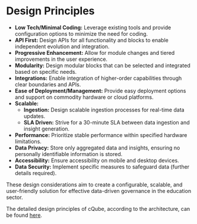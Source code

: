 # Design Principles

* **Low Tech/Minimal Coding:** Leverage existing tools and provide configuration options to minimize the need for coding.
* **API First:** Design APIs for all functionality and blocks to enable independent evolution and integration.
* **Progressive Enhancement:** Allow for module changes and tiered improvements in the user experience.
* **Modularity:** Design modular blocks that can be selected and integrated based on specific needs.
* **Integrations:** Enable integration of higher-order capabilities through clear boundaries and APIs.
* **Ease of Deployment/Management:** Provide easy deployment options and support on commodity hardware or cloud platforms.
* **Scalable:**
  * **Ingestion:** Design scalable ingestion processes for real-time data updates.
  * **SLA Driven:** Strive for a 30-minute SLA between data ingestion and insight generation.
* **Performance:** Prioritize stable performance within specified hardware limitations.
* **Data Privacy:** Store only aggregated data and insights, ensuring no personally identifiable information is stored.
* **Accessibility:** Ensure accessibility on mobile and desktop devices.
* **Data Security:** Implement specific measures to safeguard data (further details required).

These design considerations aim to create a configurable, scalable, and user-friendly solution for effective data-driven governance in the education sector.

The detailed design principles of cQube, according to the architecture, can be found [here](https://project-sunbird.atlassian.net/wiki/spaces/CQUB/pages/3258024044/cQube+Design+Document+Nov+2022#3.-Design-Considerations).

